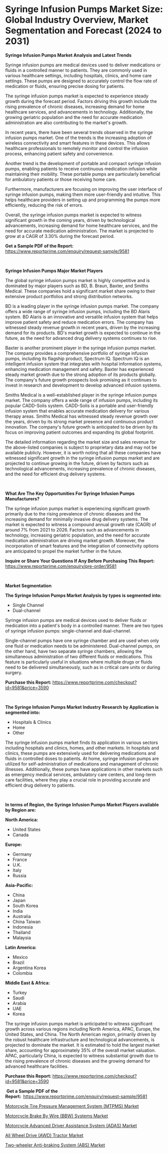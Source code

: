 <p><h1>Syringe Infusion Pumps Market Size: Global Industry Overview, Market Segmentation and Forecast (2024 to 2031)</h1></p><p><strong>Syringe Infusion Pumps Market Analysis and Latest Trends</strong></p>
<p><p>Syringe infusion pumps are medical devices used to deliver medications or fluids in a controlled manner to patients. They are commonly used in various healthcare settings, including hospitals, clinics, and home care settings. These pumps are designed to accurately control the flow rate of medication or fluids, ensuring precise dosing for patients.</p><p>The syringe infusion pumps market is expected to experience steady growth during the forecast period. Factors driving this growth include the rising prevalence of chronic diseases, increasing demand for home healthcare services, and advancements in technology. Additionally, the growing geriatric population and the need for accurate medication administration are also contributing to the market's growth.</p><p>In recent years, there have been several trends observed in the syringe infusion pumps market. One of the trends is the increasing adoption of wireless connectivity and smart features in these devices. This allows healthcare professionals to remotely monitor and control the infusion process, enhancing patient safety and convenience.</p><p>Another trend is the development of portable and compact syringe infusion pumps, enabling patients to receive continuous medication infusion while maintaining their mobility. These portable pumps are particularly beneficial for ambulatory patients or those receiving home care.</p><p>Furthermore, manufacturers are focusing on improving the user interface of syringe infusion pumps, making them more user-friendly and intuitive. This helps healthcare providers in setting up and programming the pumps more efficiently, reducing the risk of errors.</p><p>Overall, the syringe infusion pumps market is expected to witness significant growth in the coming years, driven by technological advancements, increasing demand for home healthcare services, and the need for accurate medication administration. The market is projected to grow at a CAGR of 3.30% during the forecast period.</p></p>
<p><strong>Get a Sample PDF of the Report:&nbsp;</strong> <a href="https://www.reportprime.com/enquiry/request-sample/9581">https://www.reportprime.com/enquiry/request-sample/9581</a></p>
<p>&nbsp;</p>
<p><strong>Syringe Infusion Pumps Major Market Players</strong></p>
<p><p>The global syringe infusion pumps market is highly competitive and is dominated by major players such as BD, B. Braun, Baxter, and Smiths Medical. These companies hold a significant market share owing to their extensive product portfolios and strong distribution networks.</p><p>BD is a leading player in the syringe infusion pumps market. The company offers a wide range of syringe infusion pumps, including the BD Alaris system. BD Alaris is an innovative and versatile infusion system that helps improve patient safety and reduce medication errors. The company has witnessed steady revenue growth in recent years, driven by the increasing demand for its products. BD's market growth is expected to continue in the future, as the need for advanced drug delivery systems continues to rise. </p><p>Baxter is another prominent player in the syringe infusion pumps market. The company provides a comprehensive portfolio of syringe infusion pumps, including its flagship product, Spectrum IQ. Spectrum IQ is an intelligent infusion system that integrates with hospital information systems, enhancing medication management and safety. Baxter has experienced steady market growth due to the strong adoption of its products globally. The company's future growth prospects look promising as it continues to invest in research and development to develop advanced infusion systems.</p><p>Smiths Medical is a well-established player in the syringe infusion pumps market. The company offers a wide range of infusion pumps, including its popular CADD-Solis system. CADD-Solis is a portable and user-friendly infusion system that enables accurate medication delivery for various therapy areas. Smiths Medical has witnessed steady revenue growth over the years, driven by its strong market presence and continuous product innovation. The company's future growth is anticipated to be driven by its focus on improving patient outcomes and expanding its global footprint.</p><p>The detailed information regarding the market size and sales revenue for the above-listed companies is subject to proprietary data and may not be available publicly. However, it is worth noting that all these companies have witnessed significant growth in the syringe infusion pumps market and are projected to continue growing in the future, driven by factors such as technological advancements, increasing prevalence of chronic diseases, and the need for efficient drug delivery systems.</p></p>
<p>&nbsp;</p>
<p><strong>What Are The Key Opportunities For Syringe Infusion Pumps Manufacturers?</strong></p>
<p><p>The syringe infusion pumps market is experiencing significant growth primarily due to the rising prevalence of chronic diseases and the increasing demand for minimally invasive drug delivery systems. The market is expected to witness a compound annual growth rate (CAGR) of around 7% from 2021 to 2026. Factors such as advancements in technology, increasing geriatric population, and the need for accurate medication administration are driving market growth. Moreover, the incorporation of smart features and the integration of connectivity options are anticipated to propel the market further in the future.</p></p>
<p><strong>Inquire or Share Your Questions If Any Before Purchasing This Report:</strong> <a href="https://www.reportprime.com/enquiry/pre-order/9581">https://www.reportprime.com/enquiry/pre-order/9581</a></p>
<p>&nbsp;</p>
<p><strong>Market Segmentation</strong></p>
<p><strong>The Syringe Infusion Pumps Market Analysis by types is segmented into:</strong></p>
<p><ul><li>Single Channel</li><li>Dual-channel</li></ul></p>
<p><p>Syringe infusion pumps are medical devices used to deliver fluids or medication into a patient's body in a controlled manner. There are two types of syringe infusion pumps: single-channel and dual-channel. </p><p>Single-channel pumps have one syringe chamber and are used when only one fluid or medication needs to be administered. Dual-channel pumps, on the other hand, have two separate syringe chambers, allowing the simultaneous administration of two different fluids or medications. This feature is particularly useful in situations where multiple drugs or fluids need to be delivered simultaneously, such as in critical care units or during surgery.</p></p>
<p><strong>Purchase this Report:&nbsp;</strong><a href="https://www.reportprime.com/checkout?id=9581&price=3590">https://www.reportprime.com/checkout?id=9581&price=3590</a></p>
<p>&nbsp;</p>
<p><strong>The Syringe Infusion Pumps Market Industry Research by Application is segmented into:</strong></p>
<p><ul><li>Hospitals & Clinics</li><li>Home</li><li>Other</li></ul></p>
<p><p>The syringe infusion pumps market finds its application in various sectors including hospitals and clinics, homes, and other markets. In hospitals and clinics, these pumps are extensively used for delivering medications and fluids in controlled doses to patients. At home, syringe infusion pumps are utilized for self-administration of medications and management of chronic illnesses. Additionally, these pumps have applications in other markets such as emergency medical services, ambulatory care centers, and long-term care facilities, where they play a crucial role in providing accurate and efficient drug delivery to patients.</p></p>
<p>&nbsp;</p>
<p><strong>In terms of Region, the Syringe Infusion Pumps Market Players available by Region are:</strong></p>
<p>
    <p> <strong> North America: </strong>
        <ul>
            <li>United States</li>
            <li>Canada</li>
        </ul>
        </p> 
    <p> <strong> Europe: </strong>
        <ul>
            <li>Germany</li>
            <li>France</li>
            <li>U.K.</li>
            <li>Italy</li>
            <li>Russia</li>
        </ul>
        </p> 
    <p> <strong> Asia-Pacific: </strong>
        <ul>
            <li>China</li>
            <li>Japan</li>
            <li>South Korea</li>
            <li>India</li>
            <li>Australia</li>
            <li>China Taiwan</li>
            <li>Indonesia</li>
            <li>Thailand</li>
            <li>Malaysia</li>
        </ul>
        </p> 
    <p> <strong> Latin America: </strong>
        <ul>
            <li>Mexico</li>
            <li>Brazil</li>
            <li>Argentina Korea</li>
            <li>Colombia</li>
        </ul>
        </p> 
    <p> <strong> Middle East & Africa: </strong>
        <ul>
            <li>Turkey</li>
            <li>Saudi</li>
            <li>Arabia</li>
            <li>UAE</li>
            <li>Korea</li>
        </ul>
    </p>
    </p>
<p><p>The syringe infusion pumps market is anticipated to witness significant growth across various regions including North America, APAC, Europe, the United States, and China. The North American region, primarily driven by the robust healthcare infrastructure and technological advancements, is projected to dominate the market. It is estimated to hold the largest market share, accounting for approximately 35% of the overall market valuation. APAC, particularly China, is expected to witness substantial growth due to the rising prevalence of chronic diseases and the growing demand for advanced healthcare facilities.</p></p>
<p><strong>Purchase this Report: </strong><a href="https://www.reportprime.com/checkout?id=9581&price=3590">https://www.reportprime.com/checkout?id=9581&price=3590</a></p>
<p>&nbsp;<strong>Get a Sample PDF of the Report:&nbsp;&nbsp;</strong><a href="https://www.reportprime.com/enquiry/request-sample/9581">https://www.reportprime.com/enquiry/request-sample/9581</a></p>
<p><strong></strong></p>
<p><p><a href="https://medium.com/@kyliemorgan1913/motorcycle-tire-pressure-management-system-mtpms-market-size-reveals-the-best-marketing-channels-42699b30e4b1">Motorcycle Tire Pressure Management System  (MTPMS) Market</a></p><p><a href="https://medium.com/@kyliemorgan1913/motorcycle-brake-by-wire-bbw-systems-market-size-cagr-trends-2024-2030-604745362425">Motorcycle Brake By Wire  (BBW) Systems Market</a></p><p><a href="https://medium.com/@kyliemorgan1913/motorcycle-advanced-driver-assistance-system-adas-market-competitive-analysis-market-trends-1ebb9e3a41aa">Motorcycle Advanced Driver Assistance System  (ADAS) Market</a></p><p><a href="https://medium.com/@kyliemorgan1913/all-wheel-drive-awd-tractor-market-insight-market-trends-growth-forecasted-from-2024-to-2031-41a44216aabf">All Wheel Drive  (AWD) Tractor Market</a></p><p><a href="https://medium.com/@kyliemorgan1913/two-wheeler-anti-braking-system-abs-market-furnishes-information-on-market-share-market-trends-a116ed7e8750">Two-wheeler Anti-braking System  (ABS) Market</a></p></p>